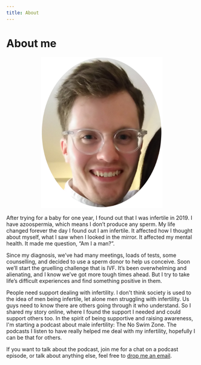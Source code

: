 ```yaml
---
title: About
---
```


# About me

<p align="center">
  <img src="img/profile_wedding_ellipse.png" height=400>
</p>

After trying for a baby for one year, I found out that I was infertile in 2019. I have azoospermia, which means I don’t produce any sperm. My life changed forever the day I found out I am infertile. It affected how I thought about myself, what I saw when I looked in the mirror. It affected my mental health. It made me question, “Am I a man?”.

Since my diagnosis, we’ve had many meetings, loads of tests, some counselling, and decided to use a sperm donor to help us conceive. Soon we’ll start the gruelling challenge that is IVF. It’s been overwhelming and alienating, and I know we’ve got more tough times ahead. But I try to take life’s difficult experiences and find something positive in them.

People need support dealing with infertility. I don't think society is used to the idea of men being infertile, let alone men struggling with infertility. Us guys need to know there are others going through it who understand. So I shared my story online, where I found the support I needed and could support others too. In the spirit of being supportive and raising awareness, I'm starting a podcast about male infertility: The No Swim Zone. The podcasts I listen to have really helped me deal with my infertility, hopefully I can be that for others.

If you want to talk about the podcast, join me for a chat on a podcast episode, or talk about anything else, feel free to [drop me an email](mailto:sean.noswimzone@gmail.com).
